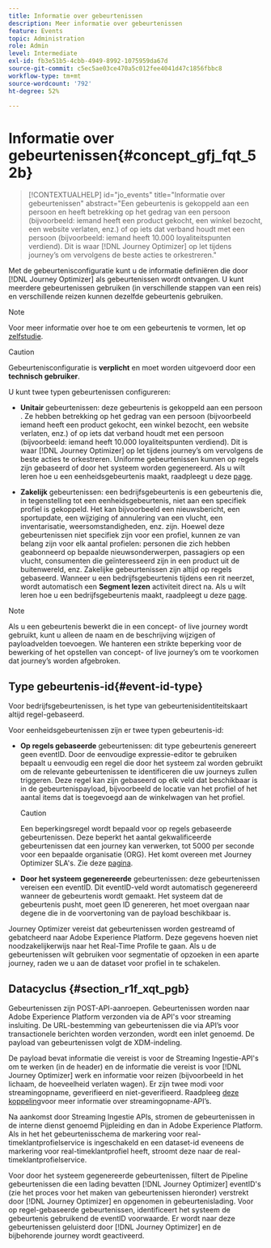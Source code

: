 ```yaml
---
title: Informatie over gebeurtenissen
description: Meer informatie over gebeurtenissen
feature: Events
topic: Administration
role: Admin
level: Intermediate
exl-id: fb3e51b5-4cbb-4949-8992-1075959da67d
source-git-commit: c5ec5ae03ce470a5c012fee4041d47c1856fbbc8
workflow-type: tm+mt
source-wordcount: '792'
ht-degree: 52%

---
```


# Informatie over gebeurtenissen{#concept_gfj_fqt_52b}

>[!CONTEXTUALHELP]
>id="jo_events"
>title="Informatie over gebeurtenissen"
>abstract="Een gebeurtenis is gekoppeld aan een persoon en heeft betrekking op het gedrag van een persoon (bijvoorbeeld: iemand heeft een product gekocht, een winkel bezocht, een website verlaten, enz.) of op iets dat verband houdt met een persoon (bijvoorbeeld: iemand heeft 10.000 loyaliteitspunten verdiend). Dit is waar [!DNL Journey Optimizer] op let tijdens journey’s om vervolgens de beste acties te orkestreren."

Met de gebeurtenisconfiguratie kunt u de informatie definiëren die door [!DNL Journey Optimizer] als gebeurtenissen wordt ontvangen. U kunt meerdere gebeurtenissen gebruiken (in verschillende stappen van een reis) en verschillende reizen kunnen dezelfde gebeurtenis gebruiken.

>[!NOTE]
>
>Voor meer informatie over hoe te om een gebeurtenis te vormen, let op [zelfstudie](https://experienceleague.adobe.com/docs/journey-optimizer-learn/tutorials/create-journeys/use-case-business-event.html).

>[!CAUTION]
>
>Gebeurtenisconfiguratie is **verplicht** en moet worden uitgevoerd door een **technisch gebruiker**.

U kunt twee typen gebeurtenissen configureren:

* **Unitair** gebeurtenissen: deze gebeurtenis is gekoppeld aan een persoon . Ze hebben betrekking op het gedrag van een persoon (bijvoorbeeld iemand heeft een product gekocht, een winkel bezocht, een website verlaten, enz.) of op iets dat verband houdt met een persoon (bijvoorbeeld: iemand heeft 10.000 loyaliteitspunten verdiend). Dit is waar [!DNL Journey Optimizer] op let tijdens journey’s om vervolgens de beste acties te orkestreren. Uniforme gebeurtenissen kunnen op regels zijn gebaseerd of door het systeem worden gegenereerd. Als u wilt leren hoe u een eenheidsgebeurtenis maakt, raadpleegt u deze [page](../event/about-creating.md).

* **Zakelijk** gebeurtenissen: een bedrijfsgebeurtenis is een gebeurtenis die, in tegenstelling tot een eenheidsgebeurtenis, niet aan een specifiek profiel is gekoppeld. Het kan bijvoorbeeld een nieuwsbericht, een sportupdate, een wijziging of annulering van een vlucht, een inventarisatie, weersomstandigheden, enz. zijn. Hoewel deze gebeurtenissen niet specifiek zijn voor een profiel, kunnen ze van belang zijn voor elk aantal profielen: personen die zich hebben geabonneerd op bepaalde nieuwsonderwerpen, passagiers op een vlucht, consumenten die geïnteresseerd zijn in een product uit de buitenwereld, enz. Zakelijke gebeurtenissen zijn altijd op regels gebaseerd. Wanneer u een bedrijfsgebeurtenis tijdens een rit neerzet, wordt automatisch een **Segment lezen** activiteit direct na. Als u wilt leren hoe u een bedrijfsgebeurtenis maakt, raadpleegt u deze [page](../event/about-creating-business.md).


>[!NOTE]
>
>Als u een gebeurtenis bewerkt die in een concept- of live journey wordt gebruikt, kunt u alleen de naam en de beschrijving wijzigen of payloadvelden toevoegen. We hanteren een strikte beperking voor de bewerking of het opstellen van concept- of live journey’s om te voorkomen dat journey’s worden afgebroken.

## Type gebeurtenis-id{#event-id-type}

Voor bedrijfsgebeurtenissen, is het type van gebeurtenisidentiteitskaart altijd regel-gebaseerd.

Voor eenheidsgebeurtenissen zijn er twee typen gebeurtenis-id:

* **Op regels gebaseerde** gebeurtenissen: dit type gebeurtenis genereert geen eventID. Door de eenvoudige expressie-editor te gebruiken bepaalt u eenvoudig een regel die door het systeem zal worden gebruikt om de relevante gebeurtenissen te identificeren die uw journeys zullen triggeren. Deze regel kan zijn gebaseerd op elk veld dat beschikbaar is in de gebeurtenispayload, bijvoorbeeld de locatie van het profiel of het aantal items dat is toegevoegd aan de winkelwagen van het profiel.

   >[!CAUTION]
   >
   >Een beperkingsregel wordt bepaald voor op regels gebaseerde gebeurtenissen. Deze beperkt het aantal gekwalificeerde gebeurtenissen dat een journey kan verwerken, tot 5000 per seconde voor een bepaalde organisatie (ORG). Het komt overeen met Journey Optimizer SLA&#39;s. Zie deze [pagina](https://helpx.adobe.com/nl/legal/product-descriptions/journey-orchestration.html).

* **Door het systeem gegenereerde** gebeurtenissen: deze gebeurtenissen vereisen een eventID. Dit eventID-veld wordt automatisch gegenereerd wanneer de gebeurtenis wordt gemaakt. Het systeem dat de gebeurtenis pusht, moet geen ID genereren, het moet overgaan naar degene die in de voorvertoning van de payload beschikbaar is.

Journey Optimizer vereist dat gebeurtenissen worden gestreamd of gebatcheerd naar Adobe Experience Platform. Deze gegevens hoeven niet noodzakelijkerwijs naar het Real-Time Profile te gaan. Als u de gebeurtenissen wilt gebruiken voor segmentatie of opzoeken in een aparte journey, raden we u aan de dataset voor profiel in te schakelen.

## Datacyclus {#section_r1f_xqt_pgb}

Gebeurtenissen zijn POST-API-aanroepen. Gebeurtenissen worden naar Adobe Experience Platform verzonden via de API&#39;s voor streaming insluiting. De URL-bestemming van gebeurtenissen die via API’s voor transactionele berichten worden verzonden, wordt een inlet genoemd. De payload van gebeurtenissen volgt de XDM-indeling.

De payload bevat informatie die vereist is voor de Streaming Ingestie-API&#39;s om te werken (in de header) en de informatie die vereist is voor [!DNL Journey Optimizer] werk en informatie voor reizen (bijvoorbeeld in het lichaam, de hoeveelheid verlaten wagen). Er zijn twee modi voor streamingopname, geverifieerd en niet-geverifieerd. Raadpleeg [deze koppeling](https://experienceleague.adobe.com/docs/experience-platform/xdm/api/getting-started.html)voor meer informatie over streamingopname-API’s.

Na aankomst door Streaming Ingestie APIs, stromen de gebeurtenissen in de interne dienst genoemd Pijpleiding en dan in Adobe Experience Platform. Als in het het gebeurtenisschema de markering voor real-timeklantprofielservice is ingeschakeld en een dataset-id eveneens de markering voor real-timeklantprofiel heeft, stroomt deze naar de real-timeklantprofielservice.

Voor door het systeem gegenereerde gebeurtenissen, filtert de Pipeline gebeurtenissen die een lading bevatten [!DNL Journey Optimizer] eventID&#39;s (zie het proces voor het maken van gebeurtenissen hieronder) verstrekt door [!DNL Journey Optimizer] en opgenomen in gebeurtenislading. Voor op regel-gebaseerde gebeurtenissen, identificeert het systeem de gebeurtenis gebruikend de eventID voorwaarde. Er wordt naar deze gebeurtenissen geluisterd door [!DNL Journey Optimizer] en de bijbehorende journey wordt geactiveerd.
